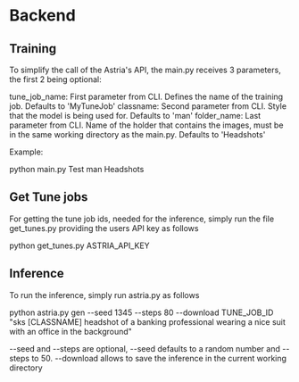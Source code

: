 # Backend

## Training

To simplify the call of the Astria's API, the main.py receives 3 parameters, the first 2 being optional:

tune_job_name: First parameter from CLI. Defines the name of the training job. Defaults to 'MyTuneJob'
classname: Second parameter from CLI. Style that the model is being used for. Defaults to 'man'
folder_name: Last parameter from CLI. Name of the holder that contains the images, must be in the same working directory as the main.py. Defaults to 'Headshots'

Example:

python main.py Test man Headshots

## Get Tune jobs

For getting the tune job ids, needed for the inference, simply run the file get_tunes.py providing the users API key as follows

python get_tunes.py ASTRIA_API_KEY

## Inference

To run the inference, simply run astria.py as follows

python astria.py gen --seed 1345 --steps 80 --download TUNE_JOB_ID "sks [CLASSNAME] headshot of a banking professional wearing a nice suit with an office in the background"

--seed and --steps are optional, --seed defaults to a random number and --steps to 50. --download allows to save the inference in the current working directory